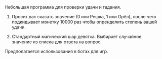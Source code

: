 Небольшая программа для проверки удачи и гадания.

1. Просит вас сказать значение (0 или Решка, 1 или Орёл), после чего подкидывает монетку 10000 раз чтобы опренделить степень вашей удачи.

2. Стандартный магический шар девятка. Выбирает случайное значение из списка для ответа на вопрос.

Предполагается использования в ботах для игр.

